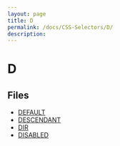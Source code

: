 ```yaml
---
layout: page
title: D
permalink: /docs/CSS-Selectors/D/
description: 
---
```


# D



## Files
* [DEFAULT](/compare.html2pdf.tools/docs/CSS-Selectors/D/default.md)
* [DESCENDANT](/compare.html2pdf.tools/docs/CSS-Selectors/D/descendant.md)
* [DIR](/compare.html2pdf.tools/docs/CSS-Selectors/D/dir.md)
* [DISABLED](/compare.html2pdf.tools/docs/CSS-Selectors/D/disabled.md)

